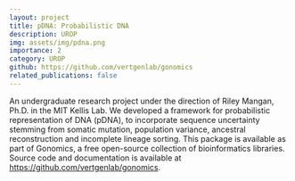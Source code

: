 ```yaml
---
layout: project
title: pDNA: Probabilistic DNA
description: UROP
img: assets/img/pdna.png
importance: 2
category: UROP
github: https://github.com/vertgenlab/gonomics
related_publications: false
---
```


An undergraduate research project under the direction of Riley Mangan, Ph.D. in the MIT Kellis Lab. We developed a framework for probabilistic representation of DNA (pDNA), to incorporate sequence uncertainty stemming from somatic mutation, population variance, ancestral reconstruction and incomplete lineage sorting. This package is available as part of Gonomics, a free open-source collection of bioinformatics libraries. Source code and documentation is available at https://github.com/vertgenlab/gonomics.
